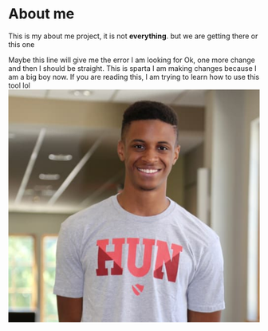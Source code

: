 # About me

This is my about me project, it is not **everything**. but we are getting there 
or this one

Maybe this line will give me the error I am looking for
Ok, one more change and then I should be straight.
This is sparta
I am making changes because I am a big boy now. If you are reading this, I am trying to learn how to use this tool lol
![Picture of Myles](myles.jpg)
